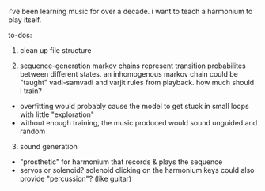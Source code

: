 i've been learning music for over a decade. i want to teach a harmonium to play itself.

to-dos:

1. clean up file structure

2. sequence-generation
markov chains represent transition probabilites between different states. an inhomogenous markov chain could be "taught" vadi-samvadi and varjit rules from playback.
how much should i train?
- overfitting would probably cause the model to get stuck in small loops with little "exploration"
- without enough training, the music produced would sound unguided and random

3. sound generation
- "prosthetic" for harmonium that records & plays the sequence
- servos or solenoid?
    solenoid clicking on the harmonium keys could also provide "percussion"? (like guitar)
